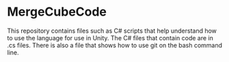 # MergeCubeCode
This repository contains files such as C# scripts that help understand how to use the language for use in Unity. 
The C# files that contain code are in .cs files.
There is also a file that shows how to use git on the bash command line.
